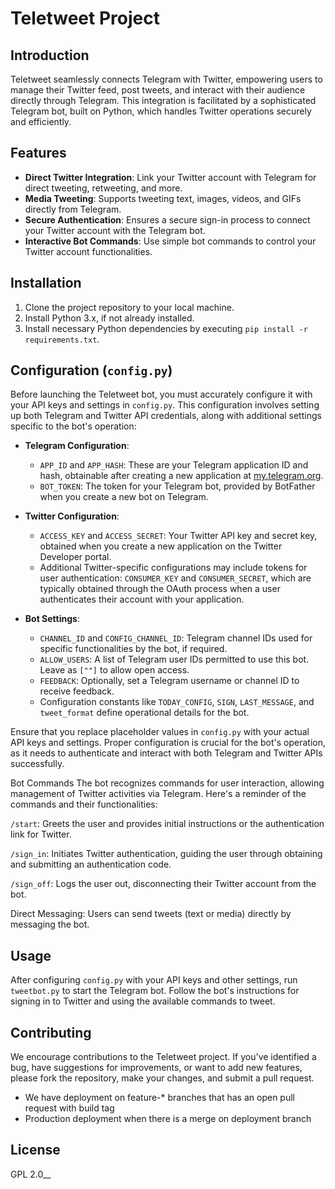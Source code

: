 # Teletweet Project

## Introduction
Teletweet seamlessly connects Telegram with Twitter, empowering users to manage their Twitter feed, post tweets, and interact with their audience directly through Telegram. This integration is facilitated by a sophisticated Telegram bot, built on Python, which handles Twitter operations securely and efficiently.

## Features
- **Direct Twitter Integration**: Link your Twitter account with Telegram for direct tweeting, retweeting, and more.
- **Media Tweeting**: Supports tweeting text, images, videos, and GIFs directly from Telegram.
- **Secure Authentication**: Ensures a secure sign-in process to connect your Twitter account with the Telegram bot.
- **Interactive Bot Commands**: Use simple bot commands to control your Twitter account functionalities.

## Installation
1. Clone the project repository to your local machine.
2. Install Python 3.x, if not already installed.
3. Install necessary Python dependencies by executing `pip install -r requirements.txt`.

## Configuration (`config.py`)
Before launching the Teletweet bot, you must accurately configure it with your API keys and settings in `config.py`. This configuration involves setting up both Telegram and Twitter API credentials, along with additional settings specific to the bot's operation:

- **Telegram Configuration**:
  - `APP_ID` and `APP_HASH`: These are your Telegram application ID and hash, obtainable after creating a new application at [my.telegram.org](https://my.telegram.org).
  - `BOT_TOKEN`: The token for your Telegram bot, provided by BotFather when you create a new bot on Telegram.

- **Twitter Configuration**:
  - `ACCESS_KEY` and `ACCESS_SECRET`: Your Twitter API key and secret key, obtained when you create a new application on the Twitter Developer portal.
  - Additional Twitter-specific configurations may include tokens for user authentication: `CONSUMER_KEY` and `CONSUMER_SECRET`, which are typically obtained through the OAuth process when a user authenticates their account with your application.

- **Bot Settings**:
  - `CHANNEL_ID` and `CONFIG_CHANNEL_ID`: Telegram channel IDs used for specific functionalities by the bot, if required.
  - `ALLOW_USERS`: A list of Telegram user IDs permitted to use this bot. Leave as `[""]` to allow open access.
  - `FEEDBACK`: Optionally, set a Telegram username or channel ID to receive feedback.
  - Configuration constants like `TODAY_CONFIG`, `SIGN`, `LAST_MESSAGE`, and `tweet_format` define operational details for the bot.

Ensure that you replace placeholder values in `config.py` with your actual API keys and settings. Proper configuration is crucial for the bot's operation, as it needs to authenticate and interact with both Telegram and Twitter APIs successfully.

Bot Commands
The bot recognizes commands for user interaction, allowing management of Twitter activities via Telegram. Here's a reminder of the commands and their functionalities:

`/start`: Greets the user and provides initial instructions or the authentication link for Twitter.

`/sign_in`: Initiates Twitter authentication, guiding the user through obtaining and submitting an authentication code.

`/sign_off`: Logs the user out, disconnecting their Twitter account from the bot.

Direct Messaging: Users can send tweets (text or media) directly by messaging the bot.

## Usage
After configuring `config.py` with your API keys and other settings, run `tweetbot.py` to start the Telegram bot. Follow the bot's instructions for signing in to Twitter and using the available commands to tweet.

## Contributing
We encourage contributions to the Teletweet project. If you've identified a bug, have suggestions for improvements, or want to add new features, please fork the repository, make your changes, and submit a pull request.

- We have deployment on feature-* branches that has an open pull request with build tag
- Production deployment when there is a merge on deployment branch

## License
GPL 2.0__
